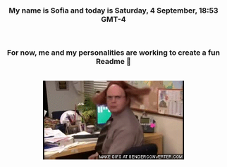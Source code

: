 


<div align="center">
<h3 >My name is Sofia and today is Saturday, 4 September, 18:53 GMT-4</h3><br>
<h3 >For now, me and my personalities are working to create a fun Readme 👋
</h3><br>
<img src='img/dwight.gif' alt='working...'/>
</div>
